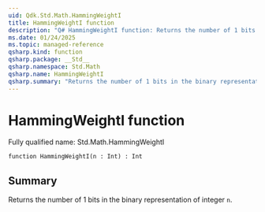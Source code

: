 ```yaml
---
uid: Qdk.Std.Math.HammingWeightI
title: HammingWeightI function
description: "Q# HammingWeightI function: Returns the number of 1 bits in the binary representation of integer `n`."
ms.date: 01/24/2025
ms.topic: managed-reference
qsharp.kind: function
qsharp.package: __Std__
qsharp.namespace: Std.Math
qsharp.name: HammingWeightI
qsharp.summary: "Returns the number of 1 bits in the binary representation of integer `n`."
---
```


# HammingWeightI function

Fully qualified name: Std.Math.HammingWeightI

```qsharp
function HammingWeightI(n : Int) : Int
```

## Summary
Returns the number of 1 bits in the binary representation of integer `n`.

